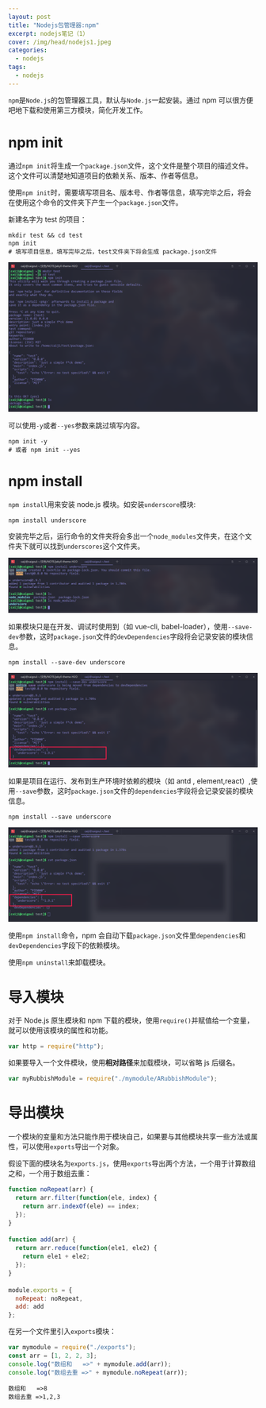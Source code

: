 ```yaml
---
layout: post
title: "Nodejs包管理器:npm"
excerpt: nodejs笔记（1）
cover: /img/head/nodejs1.jpeg
categories:
  - nodejs
tags:
  - nodejs
---
```


`npm`是`Node.js`的包管理器工具，默认与`Node.js`一起安装。通过 npm 可以很方便吧地下载和使用第三方模块，简化开发工作。

# npm init

通过`npm init`将生成一个`package.json`文件，这个文件是整个项目的描述文件。这个文件可以清楚地知道项目的依赖关系、版本、作者等信息。

使用`npm init`时，需要填写项目名、版本号、作者等信息，填写完毕之后，将会在使用这个命令的文件夹下产生一个`package.json`文件。

新建名字为 test 的项目：

```
mkdir test && cd test
npm init
# 填写项目信息，填写完毕之后，test文件夹下将会生成 package.json文件
```

![npm init](/img/2019-06-16-npm-init.png)

可以使用`-y`或者`--yes`参数来跳过填写内容。

```
npm init -y
# 或者 npm init --yes
```

# npm install

`npm install`用来安装 node.js 模块。如安装`underscore`模块:

```
npm install underscore
```

安装完毕之后，运行命令的文件夹将会多出一个`node_modules`文件夹，在这个文件夹下就可以找到`underscores`这个文件夹。

![npm install](/img/2019-06-16-npm-install.png)

如果模块只是在开发、调试时使用到（如 vue-cli, babel-loader），使用`--save-dev`参数，这时`package.json`文件的`devDependencies`字段将会记录安装的模块信息。

```
npm install --save-dev underscore
```

![npm install --save-dev](/img/2019-06-16-npm-install-save-dev.png)

如果是项目在运行、发布到生产环境时依赖的模块（如 antd , element,react）,使用`--save`参数，这时`package.json`文件的`dependencies`字段将会记录安装的模块信息。

```
npm install --save underscore
```

![npm install --save underscore](/img/2019-06-16-npm-install-save.png)

使用`npm install`命令，npm 会自动下载`package.json`文件里`dependencies`和`devDependencies`字段下的依赖模块。

使用`npm uninstall`来卸载模块。

# 导入模块

对于 Node.js 原生模块和 npm 下载的模块，使用`require()`并赋值给一个变量，就可以使用该模块的属性和功能。

```javascript
var http = require("http");
```

如果要导入一个文件模块，使用**相对路径**来加载模块，可以省略 js 后缀名。

```javascript
var myRubbishModule = require("./mymodule/ARubbishModule");
```

# 导出模块

一个模块的变量和方法只能作用于模块自己，如果要与其他模块共享一些方法或属性，可以使用`exports`导出一个对象。

假设下面的模块名为`exports.js`，使用`exports`导出两个方法，一个用于计算数组之和，一个用于数组去重：

```javascript
function noRepeat(arr) {
  return arr.filter(function(ele, index) {
    return arr.indexOf(ele) == index;
  });
}

function add(arr) {
  return arr.reduce(function(ele1, ele2) {
    return ele1 + ele2;
  });
}

module.exports = {
  noRepeat: noRepeat,
  add: add
};
```

在另一个文件里引入`exports`模块：

```javascript
var mymodule = require("./exports");
const arr = [1, 2, 2, 3];
console.log("数组和   =>" + mymodule.add(arr));
console.log("数组去重 =>" + mymodule.noRepeat(arr));
```

```
数组和   =>8
数组去重 =>1,2,3
```

